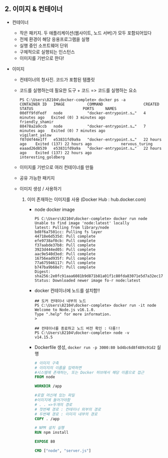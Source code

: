 ## 2. 이미지 & 컨테이너 

- 컨테이너 

  - 작은 패키지. 두 애플리케이션(웹사이트, 노드 서버)가 모두 포함되어있다
  - 전체 환경이 해당 응용프로그램을 실행
  - 실행 중인 소프트웨어 단위
  - 구체적으로 실행되는 인스턴스
  - 이미지를 기반으로 한다!

- 이미지

  - 컨테이너의 청사진. 코드가 포함된 템플릿

  - 코드를 실행하는데 필요한 도구 + 코드 => 코드를 실행하는 요소

    ```
    PS C:\Users\82104\docker-complete> docker ps -a
    CONTAINER ID   IMAGE          COMMAND                  CREATED         STATUS                      PORTS     NAMES
    00dff9fdfedf   node           "docker-entrypoint.s…"   4 minutes ago   Exited (0) 3 minutes ago              friendly_shamir
    88478a2a9ccb   node           "docker-entrypoint.s…"   7 minutes ago   Exited (0) 7 minutes ago              vigilant_yalow
    f07d4f44e1ff   e53831fd9a9a   "docker-entrypoint.s…"   22 hours ago    Exited (137) 22 hours ago             nervous_turing
    eaaad26d8539   e53831fd9a9a   "docker-entrypoint.s…"   22 hours ago    Exited (137) 22 hours ago             interesting_goldberg
    ```

    

  - 이미지를 기반으로 여러 컨테이너를 만듦

  - 공유 가능한 패키지

  - 이미지 생성 / 사용하기

    1. 이미 존재하는 이미지를 사용 (Docker Hub : hub.docker.com)

       - node docker image

         ```
         PS C:\Users\82104\docker-complete> docker run node
         Unable to find image 'node:latest' locally
         latest: Pulling from library/node
         bd8f6a7501cc: Pulling fs layer
         44718e6d535d: Pull complete
         efe9738af0cb: Pull complete
         f37aabde37b8: Pull complete
         3923d444ed05: Pull complete
         aac9e540d3ed: Pull complete
         16756ead935f: Pull complete
         77a675946117: Pull complete
         b747ba9b68e7: Pull complete
         Digest: sha256:2e0fc91aaa6081b9d871b81a01f1c80fda83071e5d7a32ec17e2ac346fa8f008
         Status: Downloaded newer image fo-r node:latest
         ```

       - docker 컨테이너에 노드를 설치함!!

         ```
         ## 도커 컨테이너 내부의 노드
         PS C:\Users\82104\docker-complete> docker run -it node
         Welcome to Node.js v16.1.0.
         Type ".help" for more information.
         >
         ```

         ```
         ## 컨테이너를 종료하고 노드 버전 확인 : 다름!!
         PS C:\Users\82104\docker-complete> node -v
         v14.15.5
         ```

       - Dockerfile 생성, `docker run -p 3000:80 bd4bc6d8f489c91d2` 실행

         ```dockerfile
         # 이미지 구축
         # 이미지의 이름을 입력하면
         #시스템에 존재하는, 또는 Docker 허브에서 해당 이름으로 접근
         FROM node
         
         WORKDIR /app
         
         #로컬 머신에 있는 파일
         #이미지에 들어가야함
         # . . =>두개의 경로
         # 첫번째 경로 : 컨테이너 외부의 경로
         # 두번째 경로 : 이미지 내부의 경로
         COPY . /app
         
         # NPM 설치 실행
         RUN npm install
         
         EXPOSE 80
         
         CMD ["node", "server.js"]
         ```

         

